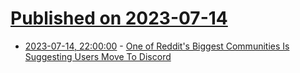 # [Published on 2023-07-14](index.md)

* [2023-07-14, 22:00:00](https://tech.slashdot.org/story/23/07/14/2056251/one-of-reddits-biggest-communities-is-suggesting-users-move-to-discord?utm_source=rss1.0mainlinkanon&utm_medium=feed) - [One of Reddit's Biggest Communities Is Suggesting Users Move To Discord](https://tech.slashdot.org/story/23/07/14/2056251/one-of-reddits-biggest-communities-is-suggesting-users-move-to-discord?utm_source=rss1.0mainlinkanon&utm_medium=feed)
